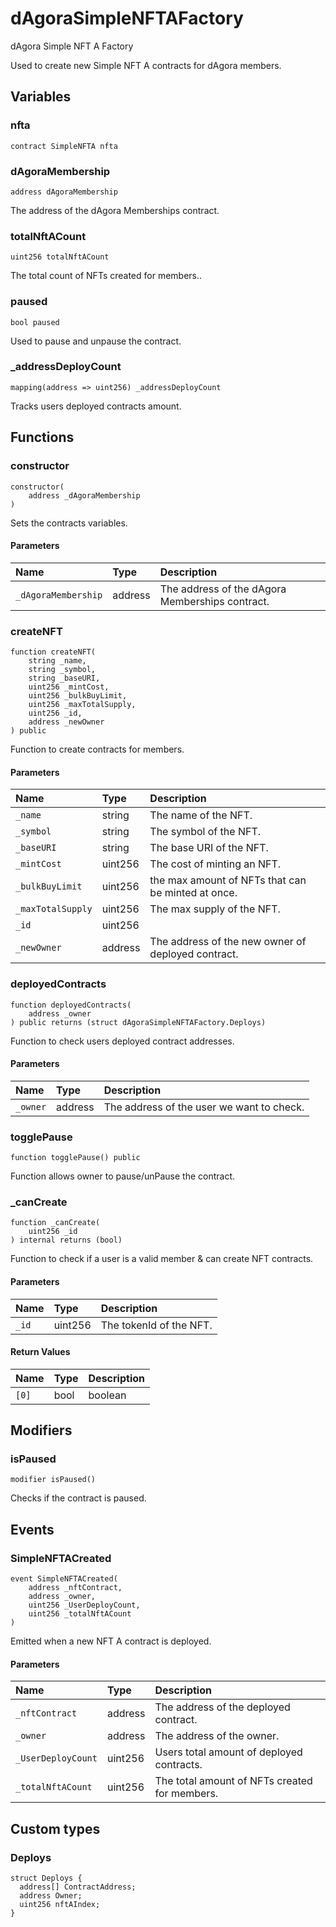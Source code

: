 # dAgoraSimpleNFTAFactory

dAgora Simple NFT A Factory

Used to create new Simple NFT A contracts for dAgora members.

## Variables

### nfta

```solidity
contract SimpleNFTA nfta
```

### dAgoraMembership

```solidity
address dAgoraMembership
```

The address of the dAgora Memberships contract.

### totalNftACount

```solidity
uint256 totalNftACount
```

The total count of NFTs created for members..

### paused

```solidity
bool paused
```

Used to pause and unpause the contract.

### _addressDeployCount

```solidity
mapping(address => uint256) _addressDeployCount
```

Tracks users deployed contracts amount.

## Functions

### constructor

```solidity
constructor(
    address _dAgoraMembership
) 
```

Sets the contracts variables.

#### Parameters

| Name | Type | Description |
| :--- | :--- | :---------- |
| `_dAgoraMembership` | address | The address of the dAgora Memberships contract. |

### createNFT

```solidity
function createNFT(
    string _name,
    string _symbol,
    string _baseURI,
    uint256 _mintCost,
    uint256 _bulkBuyLimit,
    uint256 _maxTotalSupply,
    uint256 _id,
    address _newOwner
) public
```

Function to create contracts for members.

#### Parameters

| Name | Type | Description |
| :--- | :--- | :---------- |
| `_name` | string | The name of the NFT. |
| `_symbol` | string | The symbol of the NFT. |
| `_baseURI` | string | The base URI of the NFT. |
| `_mintCost` | uint256 | The cost of minting an NFT. |
| `_bulkBuyLimit` | uint256 | the max amount of NFTs that can be minted at once. |
| `_maxTotalSupply` | uint256 | The max supply of the NFT. |
| `_id` | uint256 |  |
| `_newOwner` | address | The address of the new owner of deployed contract. |

### deployedContracts

```solidity
function deployedContracts(
    address _owner
) public returns (struct dAgoraSimpleNFTAFactory.Deploys)
```

Function to check users deployed contract addresses.

#### Parameters

| Name | Type | Description |
| :--- | :--- | :---------- |
| `_owner` | address | The address of the user we want to check. |

### togglePause

```solidity
function togglePause() public
```

Function allows owner to pause/unPause the contract.

### _canCreate

```solidity
function _canCreate(
    uint256 _id
) internal returns (bool)
```

Function to check if a user is a valid member & can create NFT contracts.

#### Parameters

| Name | Type | Description |
| :--- | :--- | :---------- |
| `_id` | uint256 | The tokenId of the NFT. |

#### Return Values

| Name | Type | Description |
| :--- | :--- | :---------- |
| `[0]` | bool | boolean |

## Modifiers

### isPaused

```solidity
modifier isPaused()
```

Checks if the contract is paused.

## Events

### SimpleNFTACreated

```solidity
event SimpleNFTACreated(
    address _nftContract,
    address _owner,
    uint256 _UserDeployCount,
    uint256 _totalNftACount
)
```

Emitted when a new NFT A contract is deployed.

#### Parameters

| Name | Type | Description |
| :--- | :--- | :---------- |
| `_nftContract` | address | The address of the deployed contract. |
| `_owner` | address | The address of the owner. |
| `_UserDeployCount` | uint256 | Users total amount of deployed contracts. |
| `_totalNftACount` | uint256 | The total amount of NFTs created for members. |

## Custom types

### Deploys

```solidity
struct Deploys {
  address[] ContractAddress;
  address Owner;
  uint256 nftAIndex;
}
```

